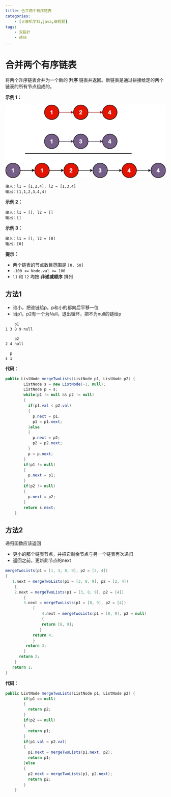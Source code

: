 ```yaml
---
title: 合并两个有序链表
categories:
    - [计算机学科,java,编程题]
tags:
    - 双指针
    - 递归
---
```


# 合并两个有序链表

将两个升序链表合并为一个新的 **升序** 链表并返回。新链表是通过拼接给定的两个链表的所有节点组成的。 

**示例 1：**

![img](https://raw.githubusercontent.com/PigPigLetsGo/imeages/master/202401031127336.jpeg)

```
输入：l1 = [1,2,4], l2 = [1,3,4]
输出：[1,1,2,3,4,4]
```

**示例 2：**

```
输入：l1 = [], l2 = []
输出：[]
```

**示例 3：**

```
输入：l1 = [], l2 = [0]
输出：[0]
```

**提示：**

-  两个链表的节点数目范围是 `[0, 50]`
-  `-100 <= Node.val <= 100`
-  `l1` 和 `l2` 均按 **非递减顺序** 排列

## 方法1

-  谁小，把谁链给p，p和小的都向后平移一位
-  当p1，p2有一个为Null，退出循环，把不为null的链给p

```
    p1
1 3 8 9 null
```



```
	p2
2 4 null
```



```
  p
s 1
```

**代码**：

```java
public ListNode mergeTwoLists(ListNode p1, ListNode p2) {
        ListNode s = new ListNode(-1, null);
        ListNode p = s;
        while(p1 != null && p2 != null)
        {
          if(p1.val < p2.val)
          {
            p.next = p1;
            p1 = p1.next;
          }else
          {
            p.next = p2;
            p2 = p2.next;
          }
          p = p.next;
        }
        if(p1 != null)
        {
          p.next = p1;
        }
        if(p2 != null)
        {
          p.next = p2;
        }
        return s.next;
    }
```

## 方法2

递归函数应该返回

-  更小的那个链表节点，并把它剩余节点与另一个链表再次递归
-  返回之前，更新此节点的next

```java
mergeTwoLists(p1 = [1, 3, 8, 9], p2 = [2, 4])
{
   1.next = mergeTwoLists(p1 = [3, 8, 9], p2 = [2, 4])
	{
   	2.next = mergeTwoLists(p1 = [3, 8, 9], p2 = [4])
		{
   		3.next = mergeTwoLists(p1 = [8, 9], p2 = [4])
			{
 				4.next = mergeTwoLists(p1 = [8, 9], p2 = null)
				{
   				return [8, 9];
			   }
            return 4;
			}
         return 3;
		}
      return 2;
	}
   return 1;
}
```

**代码**：

```java
public ListNode mergeTwoLists(ListNode p1, ListNode p2) {
        if(p1 == null)
        {
          return p2;
        }
        if(p2 == null)
        {
          return p1;
        }
        if(p1.val < p2.val)
        {
          p1.next = mergeTwoLists(p1.next, p2);
          return p1;
        }else
        {
          p2.next = mergeTwoLists(p1, p2.next);
          return p2;
        }
    }
```

